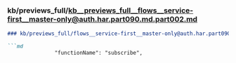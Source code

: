 ### kb/previews_full/kb__previews_full__flows__service-first__master-only@auth.har.part090.md.part002.md

```md
### kb/previews_full/flows__service-first__master-only@auth.har.part090.md (part 002)

```md
               "functionName": "subscribe",
                     
```

```

```
